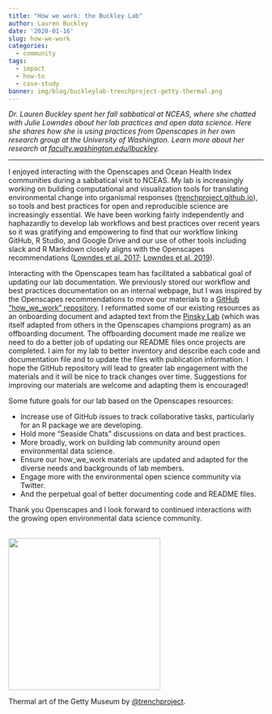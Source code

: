 ```yaml
---
title: "How we work: the Buckley Lab"
author: Lauren Buckley
date: '2020-01-16'
slug: how-we-work
categories:
  - community
tags:
  - impact
  - how-to
  - case-study
banner: img/blog/buckleylab-trenchproject-getty-thermal.png
---
```



*Dr. Lauren Buckley spent her fall sabbatical at NCEAS, where she chatted with Julie Lowndes about her lab practices and open data science. Here she shares how she is using practices from Openscapes in her own research group at the University of Washington. Learn more about her research at [faculty.washington.edu/lbuckley](http://faculty.washington.edu/lbuckley).*

----

I enjoyed interacting with the Openscapes and Ocean Health Index communities during a sabbatical visit to NCEAS. My lab is increasingly working on building computational and visualization tools for translating environmental change into organismal responses ([trenchproject.github.io](https://trenchproject.github.io)), so tools and best practices for open and reproducible science are increasingly essential. We have been working fairly independently and haphazardly to develop lab workflows and best practices over recent years so it was gratifying and empowering to find that our workflow linking GitHub, R Studio, and Google Drive and our use of other tools including slack and R Markdown closely aligns with the Openscapes recommendations ([Lowndes et al. 2017](https://www.nature.com/articles/s41559-017-0160); [Lowndes et al. 2019](https://www.nature.com/articles/d41586-019-03335-4)).
 
Interacting with the Openscapes team has facilitated a sabbatical goal of updating our lab documentation. We previously stored our workflow and best practices documentation on an internal webpage, but I was inspired by the Openscapes recommendations to move our materials to a [GitHub “how_we_work” repository](https://github.com/HuckleyLab/how_we_work). I reformatted some of our existing resources as an onboarding document and adapted text from the [Pinsky Lab](https://github.com/pinskylab/how_we_work) (which was itself adapted from others in the Openscapes champions program) as an offboarding document. The offboarding document made me realize we need to do a better job of updating our README files once projects are completed. I aim for my lab to better inventory and describe each code and documentation file and to update the files with publication information. I hope the GitHub repository will lead to greater lab engagement with the materials and it will be nice to track changes over time. Suggestions for improving our materials are welcome and adapting them is encouraged!
 
Some future goals for our lab based on the Openscapes resources:

- Increase use of GitHub issues to track collaborative tasks, particularly for an R package we are developing.
- Hold more “Seaside Chats” discussions on data and best practices.
- More broadly, work on building lab community around open environmental data science.
- Ensure our how_we_work materials are updated and adapted for the diverse needs and backgrounds of lab members.
- Engage more with the environmental open science community via Twitter.
- And the perpetual goal of better documenting code and README files.
 
Thank you Openscapes and I look forward to continued interactions with the growing open environmental data science community.


<br>

<img src="/img/blog/buckleylab-trenchproject-getty-thermal.png" width="300px">  

Thermal art of the Getty Museum by [@trenchproject](https://www.instagram.com/p/B40D3LRnkOL/).





